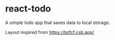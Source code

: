 # react-todo

A simple todo app that saves data to local storage.

Layout inspired from https://bzfcf.csb.app/
